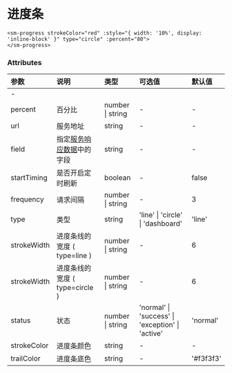# 进度条

```vue
<sm-progress strokeColor="red" :style="{ width: '10%', display: 'inline-block' }" type="circle" :percent="80">
</sm-progress>
```

### Attributes

| 参数        | 说明                                                                            | 类型             | 可选值                                           | 默认值    |
| :---------- | :------------------------------------------------------------------------------ | :--------------- | :----------------------------------------------- | :-------- |
| -           |
| percent     | 百分比                                                                          | number \| string | -                                                | -         |
| url         | 服务地址                                                                        | string           | -                                                | -         |
| field       | 指定[服务响应数据](/zh/api/service-response-data-requirements/index.md)中的字段 | string           | -                                                | -         |
| startTiming | 是否开启定时刷新                                                                | boolean          | -                                                | false     |
| frequency   | 请求间隔                                                                        | number \| string | -                                                | 3         |
| type        | 类型                                                                            | string           | 'line' \| 'circle' \| 'dashboard'                | 'line'    |
| strokeWidth | 进度条线的宽度 ( type=line )                                                    | number \| string | -                                                | 6         |
| strokeWidth | 进度条线的宽度 ( type=circle )                                                  | number \| string | -                                                | 6         |
| status      | 状态                                                                            | number \| string | 'normal' \| 'success' \| 'exception' \| 'active' | 'normal'  |
| strokeColor | 进度条颜色                                                                      | string           | -                                                | -         |
| trailColor  | 进度条底色                                                                      | string           | -                                                | '#f3f3f3' |
